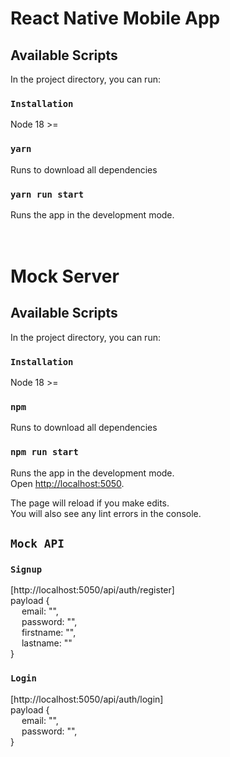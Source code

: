 # React Native Mobile App

## Available Scripts

In the project directory, you can run:

### `Installation`
Node 18 >=


### `yarn`
Runs to download all dependencies

### `yarn run start`

Runs the app in the development mode.\
<br />
<br />


# Mock Server

## Available Scripts

In the project directory, you can run:

### `Installation`
Node 18 >=


### `npm`
Runs to download all dependencies

### `npm run start`

Runs the app in the development mode.\
Open [http://localhost:5050](http://localhost:5050).

The page will reload if you make edits.\
You will also see any lint errors in the console.

## `Mock API`

### `Signup`
[http://localhost:5050/api/auth/register] \
payload { \
&emsp; email: "", \
&emsp; password: "", \
&emsp; firstname: "", \
&emsp; lastname: "" \
}

### `Login`
[http://localhost:5050/api/auth/login] \
payload { \
&emsp; email: "", \
&emsp; password: "", \
}

